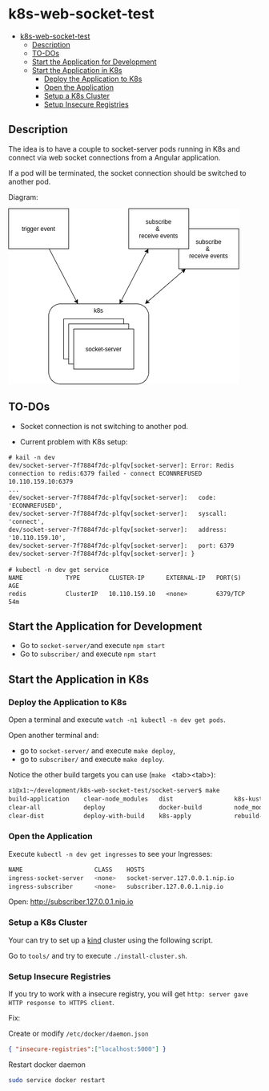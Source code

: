 # k8s-web-socket-test

- [k8s-web-socket-test](#k8s-web-socket-test)
  - [Description](#description)
  - [TO-DOs](#to-dos)
  - [Start the Application for Development](#start-the-application-for-development)
  - [Start the Application in K8s](#start-the-application-in-k8s)
    - [Deploy the Application to K8s](#deploy-the-application-to-k8s)
    - [Open the Application](#open-the-application)
    - [Setup a K8s Cluster](#setup-a-k8s-cluster)
    - [Setup Insecure Registries](#setup-insecure-registries)

## Description

The idea is to have a couple to socket-server pods running in K8s and connect via web socket connections from a Angular application.

If a pod will be terminated, the socket connection should be switched to another pod.

Diagram:

![socket-server diagram](socket-server.png)

## TO-DOs

* Socket connection is not switching to another pod.

* Current problem with K8s setup:

```plain
# kail -n dev
dev/socket-server-7f7884f7dc-plfqv[socket-server]: Error: Redis connection to redis:6379 failed - connect ECONNREFUSED 10.110.159.10:6379
...
dev/socket-server-7f7884f7dc-plfqv[socket-server]:   code: 'ECONNREFUSED',
dev/socket-server-7f7884f7dc-plfqv[socket-server]:   syscall: 'connect',
dev/socket-server-7f7884f7dc-plfqv[socket-server]:   address: '10.110.159.10',
dev/socket-server-7f7884f7dc-plfqv[socket-server]:   port: 6379
dev/socket-server-7f7884f7dc-plfqv[socket-server]: }

# kubectl -n dev get service
NAME            TYPE        CLUSTER-IP      EXTERNAL-IP   PORT(S)    AGE
redis           ClusterIP   10.110.159.10   <none>        6379/TCP   54m

```

## Start the Application for Development

* Go to `socket-server/`and execute `npm start`
* Go to `subscriber/` and execute `npm start`

## Start the Application in K8s

### Deploy the Application to K8s

Open a terminal and execute `watch -n1 kubectl -n dev get pods`.

Open another terminal and:
* go to `socket-server/` and execute `make deploy`,
* go to `subscriber/` and execute `make deploy`.

Notice the other build targets you can use (`make ` &lt;tab&gt;&lt;tab&gt;):

```sh
x1@x1:~/development/k8s-web-socket-test/socket-server$ make
build-application    clear-node_modules   dist                 k8s-kustomize
clear-all            deploy               docker-build         node_modules
clear-dist           deploy-with-build    k8s-apply            rebuild-application
```

### Open the Application

Execute `kubectl -n dev get ingresses` to see your Ingresses:

```sh
NAME                    CLASS    HOSTS
ingress-socket-server   <none>   socket-server.127.0.0.1.nip.io
ingress-subscriber      <none>   subscriber.127.0.0.1.nip.io
```

Open: <http://subscriber.127.0.0.1.nip.io>

### Setup a K8s Cluster

Your can try to set up a [kind](https://kind.sigs.k8s.io/docs/user/quick-start/) cluster using the following script.

Go to `tools/` and try to execute `./install-cluster.sh`.

### Setup Insecure Registries

If you try to work with a insecure registry, you will get `http: server gave HTTP response to HTTPS client`.

Fix:

Create or modify `/etc/docker/daemon.json`

```json
{ "insecure-registries":["localhost:5000"] }
```

Restart docker daemon

```bash
sudo service docker restart
```
